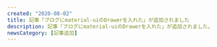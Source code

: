 ```yaml
---
created: "2020-08-02"
title: 記事「ブログにmaterial-uiのDrawerを入れた」が追加されました
description: 記事「ブログにmaterial-uiのDrawerを入れた」が追加されました。
newsCategory: [記事追加]
---
```

